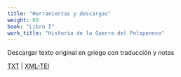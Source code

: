 ```yaml
---
title: "Herramientas y descargas"
weight: 60
book: "Libro I"
work_title: "Historia de la Guerra del Peloponeso"
---
```

<!-- [Download icon depicting a downward arrow, simple and modern design, set against a plain background, conveying a functional and neutral tone](/assets/icons/download.svg) -->

Descargar texto original en griego con traducción y notas

<a href="https://corpusabierto.com/libros/guerra-del-peloponeso/formatos/tucidides/lib1/txt/02_arqueologia-caps-2-19.txt" target="_blank">TXT</a> | <a href="https://corpusabierto.com/libros/guerra-del-peloponeso/formatos/tucidides/lib1/xml-tei/02_arqueologia-caps-2-19.xml" target="_blank">XML-TEI</a>